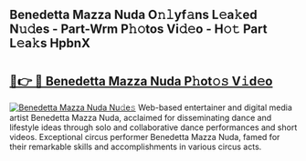 ## Benedetta Mazza Nuda O𝚗𝚕yf𝚊ns L𝚎a𝚔ed N𝚞𝚍es - Part-Wrm P𝚑𝚘tos Vi𝚍𝚎o - H𝚘𝚝 Part L𝚎a𝚔s HpbnX

# <h2><a href="http://kf1qg72.oniu.top/?m=Benedetta+Mazza+Nuda">🔗👉 🔴 Benedetta Mazza Nuda P𝚑ot𝚘𝚜 V𝚒d𝚎o</a></h2>

[![Benedetta Mazza Nuda Nu𝚍e𝚜](https://i.imgur.com/0qMVB7G.gif)](http://kf1qg72.oniu.top/?m=Benedetta+Mazza+Nuda)
Web-based entertainer and digital media artist Benedetta Mazza Nuda, acclaimed for disseminating dance and lifestyle ideas through solo and collaborative dance performances and short videos. Exceptional circus performer Benedetta Mazza Nuda, famed for their remarkable skills and accomplishments in various circus acts.  
